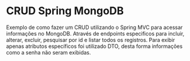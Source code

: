 # CRUD Spring MongoDB

Exemplo de como fazer um CRUD utilizando o Spring MVC para acessar informações no MongoDB.
Através de endpoints especificos para incluir, alterar, excluir, pesquisar por id e listar todos os registros.
Para exibir apenas atributos específicos foi utilizado DTO, desta forma informações como a senha não seram exibidas.
